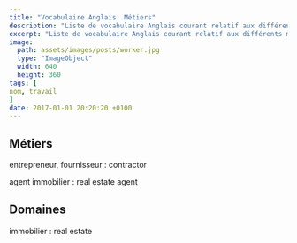 ```yaml
---
title: "Vocabulaire Anglais: Métiers"
description: "Liste de vocabulaire Anglais courant relatif aux différents métiers."
excerpt: "Liste de vocabulaire Anglais courant relatif aux différents métiers."
image:
  path: assets/images/posts/worker.jpg
  type: "ImageObject"
  width: 640
  height: 360
tags: [
nom, travail
]
date: 2017-01-01 20:20:20 +0100
---
```


## Métiers

entrepreneur, fournisseur
: contractor

agent immobilier
: real estate agent


## Domaines

immobilier
: real estate
